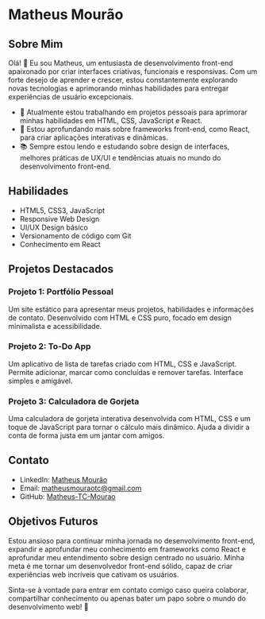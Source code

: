 # Matheus Mourão

## Sobre Mim
Olá! 👋 Eu sou Matheus, um entusiasta de desenvolvimento front-end apaixonado por criar interfaces criativas, funcionais e responsivas. Com um forte desejo de aprender e crescer, estou constantemente explorando novas tecnologias e aprimorando minhas habilidades para entregar experiências de usuário excepcionais.

- 🔭 Atualmente estou trabalhando em projetos pessoais para aprimorar minhas habilidades em HTML, CSS, JavaScript e React.
- 🌱 Estou aprofundando mais sobre frameworks front-end, como React, para criar aplicações interativas e dinâmicas.
- 📚 Sempre estou lendo e estudando sobre design de interfaces, melhores práticas de UX/UI e tendências atuais no mundo do desenvolvimento front-end.

## Habilidades
- HTML5, CSS3, JavaScript
- Responsive Web Design
- UI/UX Design básico
- Versionamento de código com Git
- Conhecimento em React

## Projetos Destacados
### Projeto 1: Portfólio Pessoal
Um site estático para apresentar meus projetos, habilidades e informações de contato. Desenvolvido com HTML e CSS puro, focado em design minimalista e acessibilidade.

### Projeto 2: To-Do App
Um aplicativo de lista de tarefas criado com HTML, CSS e JavaScript. Permite adicionar, marcar como concluídas e remover tarefas. Interface simples e amigável.

### Projeto 3: Calculadora de Gorjeta
Uma calculadora de gorjeta interativa desenvolvida com HTML, CSS e um toque de JavaScript para tornar o cálculo mais dinâmico. Ajuda a dividir a conta de forma justa em um jantar com amigos.

## Contato
- LinkedIn: [Matheus Mourão](https://www.linkedin.com/in/seuperfil/matheus-mour%C3%A3o-13a838208)
- Email: matheusmouraotc@gmail.com
- GitHub: [Matheus-TC-Mourao](https://github.com/Matheus-TC-Mourao)

## Objetivos Futuros
Estou ansioso para continuar minha jornada no desenvolvimento front-end, expandir e aprofundar meu conhecimento em frameworks como React e aprofundar meu entendimento sobre design centrado no usuário. Minha meta é me tornar um desenvolvedor front-end sólido, capaz de criar experiências web incríveis que cativam os usuários.

Sinta-se à vontade para entrar em contato comigo caso queira colaborar, compartilhar conhecimento ou apenas bater um papo sobre o mundo do desenvolvimento web! 🚀
